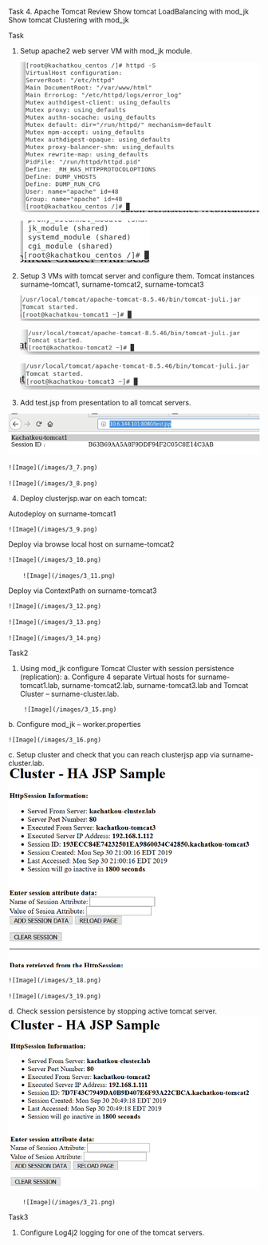 Task 4. Apache Tomcat
Review
Show tomcat LoadBalancing with mod_jk
Show tomcat Clustering with mod_jk

Task

1. Setup apache2 web server VM with mod_jk module.

   	![Image](/images/3_1.png) 

	![Image](/images/3_2.png) 

2. Setup 3 VMs with tomcat server and configure them. Tomcat instances surname-tomcat1, surname-tomcat2, surname-tomcat3

 	![Image](/images/3_3.png) 

	![Image](/images/3_4.png) 

	![Image](/images/3_5.png) 
3. Add test.jsp from presentation to all tomcat servers.

 ![Image](/images/3_6.png)

	![Image](/images/3_7.png) 

	![Image](/images/3_8.png)

4. Deploy clusterjsp.war on each tomcat:
 
Autodeploy on surname-tomcat1

	![Image](/images/3_9.png)
Deploy via browse local host on surname-tomcat2

	![Image](/images/3_10.png)

        ![Image](/images/3_11.png)

Deploy via ContextPath on surname-tomcat3

	![Image](/images/3_12.png)

	![Image](/images/3_13.png)

	![Image](/images/3_14.png)

Task2
1. Using mod_jk configure Tomcat Cluster with session persistence (replication):
a. Configure 4 separate Virtual hosts for surname-tomcat1.lab, surname-tomcat2.lab, surname-tomcat3.lab and Tomcat Cluster – surname-cluster.lab.

        ![Image](/images/3_15.png)
		
b. Configure mod_jk – worker.properties

	![Image](/images/3_16.png)

c. Setup cluster and check that you can reach clusterjsp app via surname-cluster.lab.
	![Image](/images/3_17.png)

	![Image](/images/3_18.png)

	![Image](/images/3_19.png)

d. Check session persistence by stopping active tomcat server.
        ![Image](/images/3_20.png)

        ![Image](/images/3_21.png)

Task3
1. Configure Log4j2 logging for one of the tomcat servers.
